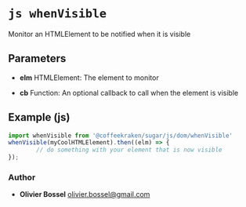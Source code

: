 


<!-- @namespace    sugar.js.dom -->
<!-- @name    whenVisible -->

# ```js whenVisible ```


Monitor an HTMLElement to be notified when it is visible

## Parameters

- **elm**  HTMLElement: The element to monitor

- **cb**  Function: An optional callback to call when the element is visible



## Example (js)

```js
import whenVisible from '@coffeekraken/sugar/js/dom/whenVisible'
whenVisible(myCoolHTMLElement).then((elm) => {
		// do something with your element that is now visible
});
```


### Author
- **Olivier Bossel** <a href="mailto:olivier.bossel@gmail.com">olivier.bossel@gmail.com</a> 



